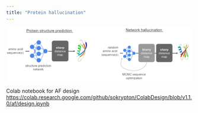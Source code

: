```yaml
---
title: "Protein hallucination"
---
```


![](projects/attachments/Pasted%20image%2020230128165430.png)


Colab notebook for AF design https://colab.research.google.com/github/sokrypton/ColabDesign/blob/v1.1.0/af/design.ipynb

